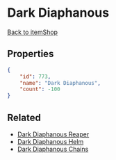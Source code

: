 # Dark Diaphanous

<no description available>

[Back to itemShop](../item-shops.md)

## Properties

```json
{
    "id": 773,
    "name": "Dark Diaphanous",
    "count": -100
}
```

## Related

- [Dark Diaphanous Reaper](../items/21495-dark-diaphanous-reaper.md)
- [Dark Diaphanous Helm](../items/21496-dark-diaphanous-helm.md)
- [Dark Diaphanous Chains](../items/21497-dark-diaphanous-chains.md)

